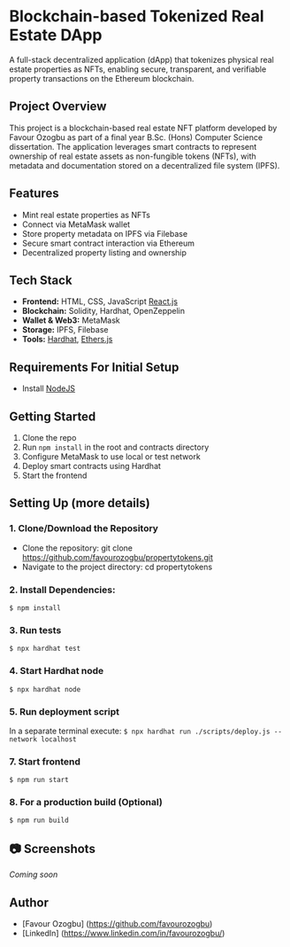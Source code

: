 # Blockchain-based Tokenized Real Estate DApp
A full-stack decentralized application (dApp) that tokenizes physical real estate properties as NFTs, enabling secure, transparent, and verifiable property transactions on the Ethereum blockchain.

## Project Overview
This project is a blockchain-based real estate NFT platform developed by Favour Ozogbu as part of a final year B.Sc. (Hons) Computer Science dissertation. The application leverages smart contracts to represent ownership of real estate assets as non-fungible tokens (NFTs), with metadata and documentation stored on a decentralized file system (IPFS).

## Features
- Mint real estate properties as NFTs
- Connect via MetaMask wallet
- Store property metadata on IPFS via Filebase
- Secure smart contract interaction via Ethereum
- Decentralized property listing and ownership

## Tech Stack
- **Frontend:** HTML, CSS, JavaScript [React.js](https://reactjs.org/)
- **Blockchain:** Solidity, Hardhat, OpenZeppelin
- **Wallet & Web3:** MetaMask
- **Storage:** IPFS, Filebase
- **Tools:** [Hardhat](https://hardhat.org/), [Ethers.js](https://docs.ethers.io/v5/)

## Requirements For Initial Setup
- Install [NodeJS](https://nodejs.org/en/)

## Getting Started
1. Clone the repo
2. Run `npm install` in the root and contracts directory
3. Configure MetaMask to use local or test network
4. Deploy smart contracts using Hardhat
5. Start the frontend

## Setting Up (more details)
### 1. Clone/Download the Repository
- Clone the repository: git clone <https://github.com/favourozogbu/propertytokens.git>
- Navigate to the project directory: cd propertytokens

### 2. Install Dependencies:
`$ npm install`

### 3. Run tests
`$ npx hardhat test`

### 4. Start Hardhat node
`$ npx hardhat node`

### 5. Run deployment script
In a separate terminal execute:
`$ npx hardhat run ./scripts/deploy.js --network localhost`

### 7. Start frontend
`$ npm run start`

### 8. For a production build (Optional)
`$ npm run build`

## 📷 Screenshots
*Coming soon*

## Author
- [Favour Ozogbu] (https://github.com/favourozogbu)
- [LinkedIn] (https://www.linkedin.com/in/favourozogbu/)












